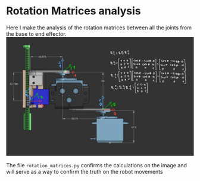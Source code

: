 # Rotation Matrices analysis

Here I make the analysis of the rotation matrices between all the joints from the base to end effector.<br>
![Analysis](../../assets/images/rotation_matrices_analysis.jpg)<br>

The file ```rotation_matrices.py``` confirms the calculations on the image and will serve as a way to confirm the truth on the robot movements